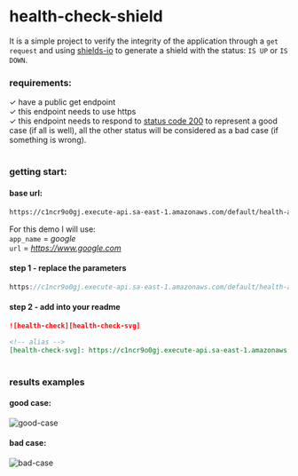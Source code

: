 # health-check-shield

It is a simple project to verify the integrity of the application through a `get request` and using [shields-io]([shields.io]) to generate a shield with the status: `IS UP` or `IS DOWN`.

### requirements:

✓ have a public get endpoint <br/>
✓ this endpoint needs to use https <br/>
✓ this endpoint needs to respond to [status code 200]([dog]) to represent a good case (if all is well), all the other status will be considered as a bad case (if something is wrong).

#
### getting start:
#### base url:
```txt
https://c1ncr9o0gj.execute-api.sa-east-1.amazonaws.com/default/health-api?kill_cache=1&app=<app_name>&url=<app_url>
```
For this demo I will use: <br/>
`app_name` = *google* <br/>
`url` = *https://www.google.com*

#### step 1 - replace the parameters
```js
https://c1ncr9o0gj.execute-api.sa-east-1.amazonaws.com/default/health-api?kill_cache=1&app=google&url=https://www.google.com
```

#### step 2 - add into your readme
```md
![health-check][health-check-svg]

<!-- alias -->
[health-check-svg]: https://c1ncr9o0gj.execute-api.sa-east-1.amazonaws.com/default/health-api?kill_cache=1&app=google&url=https://www.google.com
```

# 
### results examples
#### good case:
![good-case][good-case]

#### bad case:
![bad-case][bad-case]

<!-- alias -->
[shields.io]: [https://shields.io]
[dog]: [https://httpstatusdogs.com/200-ok]
[good-case]: https://c1ncr9o0gj.execute-api.sa-east-1.amazonaws.com/default/health-api?kill_cache=1&app=google&url=https://www.google.com
[bad-case]: https://c1ncr9o0gj.execute-api.sa-east-1.amazonaws.com/default/health-api?kill_cache=1&app=google&url=https://
